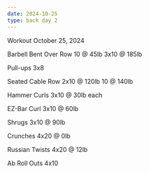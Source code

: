 ```yaml
---
date: 2024-10-25
type: back day 2
---
```

Workout October 25, 2024

Barbell Bent Over Row
10 @ 45lb
3x10 @ 185lb

Pull-ups
3x8

Seated Cable Row
2x10 @ 120lb
10 @ 140lb

Hammer Curls
3x10 @ 30lb each

EZ-Bar Curl
3x10 @ 60lb

Shrugs
3x10 @ 90lb

Crunches
4x20 @ 0lb

Russian Twists
4x20 @ 12lb

Ab Roll Outs
4x10